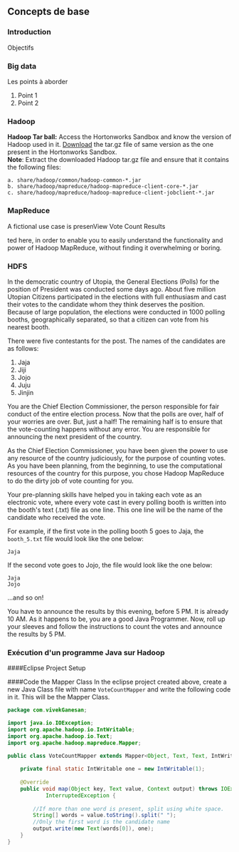 ## Concepts de base

### Introduction

Objectifs 

### Big data

Les points à aborder

1. Point 1
2. Point 2

### Hadoop

**Hadoop Tar ball:** Access the Hortonworks Sandbox and know the version of Hadoop used in it.  [Download](http://www.apache.org/dyn/closer.cgi/hadoop/common/ "Download a Hadoop Release") the tar.gz file of same version as the one present in the Hortonworks Sandbox.   
**Note**: Extract the downloaded Hadoop tar.gz file and ensure that it contains the following files:

    a. share/hadoop/common/hadoop-common-*.jar
    b. share/hadoop/mapreduce/hadoop-mapreduce-client-core-*.jar
    c. share/hadoop/mapreduce/hadoop-mapreduce-client-jobclient-*.jar

### MapReduce
A fictional use case is presenView Vote Count Results

ted here, in order to enable you to easily understand the functionality and power of Hadoop MapReduce, without finding it overwhelming or boring.

### HDFS
In the democratic country of Utopia, the General Elections (Polls) for the position of President was conducted some days ago.  About five million Utopian Citizens participated in the elections with full enthusiasm and cast their votes to the candidate whom they think deserves the position.  Because of large population, the elections were conducted in 1000 polling booths, geographically separated, so that a citizen can vote from his nearest booth.

There were five contestants for the post.  The names of the candidates are as follows:  
1. Jaja  
2. Jiji  
3. Jojo  
4. Juju  
5. Jinjin  

You are the Chief Election Commissioner, the person responsible for fair conduct of the entire election process.  Now that the polls are over, half of your worries are over.  But, just a half!  The remaining half is to ensure that the vote-counting happens without any error.  You are responsible for announcing the next president of the country.

As the Chief Election Commissioner, you have been given the power to use any resource of the country judiciously, for the purpose of counting votes.  As you have been planning, from the beginning, to use the computational resources of the country for this purpose, you chose Hadoop MapReduce to do the dirty job of vote counting for you.

Your pre-planning skills have helped you in taking each vote as an electronic vote, where every vote cast in every polling booth is written into the booth's text (.txt) file as one line.  This one line will be the name of the candidate who received the vote.

For example, if the first vote in the polling booth 5 goes to Jaja, the `booth_5.txt` file would look like the one below:

```
Jaja
```
If the second vote goes to Jojo, the file would look like the one below:

```
Jaja
Jojo
```
...and so on!

You have to announce the results by this evening, before 5 PM.  It is already 10 AM.  As it happens to be, you are a good Java Programmer. Now, roll up your sleeves and follow the instructions to count the votes and announce the results by 5 PM.

### Exécution d'un programme Java sur Hadoop
####Eclipse Project Setup

####Code the Mapper Class
In the eclipse project created above, create a new Java Class file with name `VoteCountMapper` and write the following code in it.  This will be the Mapper Class.

```java
package com.vivekGanesan;

import java.io.IOException;
import org.apache.hadoop.io.IntWritable;
import org.apache.hadoop.io.Text;
import org.apache.hadoop.mapreduce.Mapper;

public class VoteCountMapper extends Mapper<Object, Text, Text, IntWritable> {
	
	private final static IntWritable one = new IntWritable(1);
	
	@Override
	public void map(Object key, Text value, Context output) throws IOException,
			InterruptedException {
		
		//If more than one word is present, split using white space.
		String[] words = value.toString().split(" ");
		//Only the first word is the candidate name
		output.write(new Text(words[0]), one);
	}
}

```


